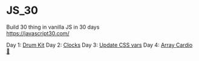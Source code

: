 # JS_30
Build 30 thing in vanilla JS in 30 days  
https://javascript30.com/   

Day 1: [Drum Kit](http://oknono.net/js30/day1/index.html)
Day 2: [Clocks](http://oknono.net/js30/day2/index.html)
Day 3: [Update CSS vars](http://oknono.net/js30/day3/index.html)
Day 4: [Array Cardio 💪](http://oknono.net/js30/day4/index.html)
